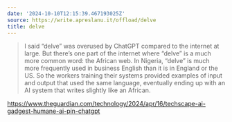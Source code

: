```yaml
---
date: '2024-10-10T12:15:39.467193025Z'
source: https://write.apreslanu.it/offload/delve
title: delve
---
```


> I said “delve” was overused by ChatGPT compared to the internet at large. But there’s one part of the internet where “delve” is a much more common word: the African web. In Nigeria, “delve” is much more frequently used in business English than it is in England or the US. So the workers training their systems provided examples of input and output that used the same language, eventually ending up with an AI system that writes slightly like an African.

https://www.theguardian.com/technology/2024/apr/16/techscape-ai-gadgest-humane-ai-pin-chatgpt